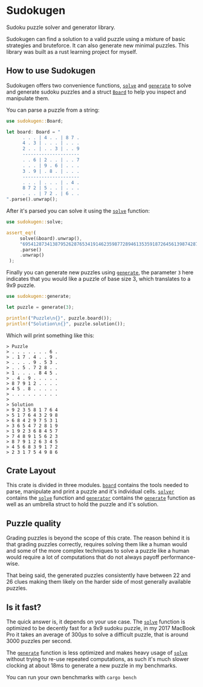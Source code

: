 # Sudokugen

Sudoku puzzle solver and generator library.

Sudokugen can find a solution to a valid puzzle using a mixture of basic strategies
and bruteforce. It can also generate new minimal puzzles.
This library was built as a rust learning project for myself.

## How to use Sudokugen
Sudokugen offers two convenience functions, [`solve`] and [`generate`] to solve and generate
sudoku puzzles and a struct [`Board`] to help you inspect and manipulate them.

You can parse a puzzle from a string:

```rust
use sudokugen::Board;

let board: Board = "
      . . . | 4 . . | 8 7 .
      4 . 3 | . . . | . . .
      2 . . | . . 3 | . . 9
      ---------------------
      . . 6 | 2 . . | . . 7
      . . . | 9 . 6 | . . .
      3 . 9 | . 8 . | . . .
      ---------------------
      . . . | . . . | . 4 .
      8 7 2 | 5 . . | . . .
      . . . | 7 2 . | 6 . .
".parse().unwrap();
```

After it's parsed you can solve it using the [`solve`] function:
```rust
use sudokugen::solve;

assert_eq!(
     solve(&board).unwrap(),
     "695412873413879526287653419146235987728946135359187264561398742872564391934721658"
     .parse()
     .unwrap()
 );
```

Finally you can generate new puzzles using [`generate`], the parameter `3` here indicates that
you would like a puzzle of base size 3, which translates to a 9x9 puzzle.

```rust
use sudokugen::generate;

let puzzle = generate(3);

println!("Puzzle\n{}", puzzle.board());
println!("Solution\n{}", puzzle.solution());
```

Which will print something like this:

 ```
 > Puzzle
 > . . . . . . . 6 .
 > . 1 7 . 4 . . 9 .
 > . . . . 9 . 5 3 .
 > . . 5 . 7 2 8 . .
 > 1 . . . . 8 4 5 .
 > . 4 . 9 . . . . .
 > 8 7 9 1 2 . . . .
 > 4 5 . 8 . . . . .
 > . . . . . . . . .
 >
 > Solution
 > 9 2 3 5 8 1 7 6 4
 > 5 1 7 6 4 3 2 9 8
 > 6 8 4 2 9 7 5 3 1
 > 3 6 5 4 7 2 8 1 9
 > 1 9 2 3 6 8 4 5 7
 > 7 4 8 9 1 5 6 2 3
 > 8 7 9 1 2 6 3 4 5
 > 4 5 6 8 3 9 1 7 2
 > 2 3 1 7 5 4 9 8 6
 ```

## Crate Layout
This crate is divided in three modules. [`board`] contains the tools needed to parse, manipulate and print
a puzzle and it's individual cells. [`solver`] contains the [`solve`] function and [`generator`] contains
the [`generate`] function as well as an umbrella struct to hold the puzzle and it's solution.

## Puzzle quality
Grading puzzles is beyond the scope of this crate. The reason behind it is that grading puzzles
correctly, requires solving them like a human would and some of the more complex techniques to solve
a puzzle like a human would require a lot of computations that do not always payoff performance-wise.

That being said, the generated puzzles consistently have between 22 and 26 clues making them likely
on the harder side of most generally available puzzles.

## Is it fast?
The quick answer is, it depends on your use case. The [`solve`] function is optimized to be
decently fast for a 9x9 sudoku puzzle, in my 2017 MacBook Pro it takes an average of 300μs
to solve a difficult puzzle, that is around 3000 puzzles per second.

The [`generate`] function is less optimized and makes heavy usage of [`solve`] without trying to
re-use repeated computations, as such it's much slower clocking at about 18ms to generate
a new puzzle in my benchmarks.

You can run your own benchmarks with `cargo bench`

[`solve`]: https://docs.rs/sudokugen/solver/fn.solve.html
[`solver`]: https://docs.rs/sudokugen/solver/index.html
[`generate`]: https://docs.rs/sudokugen/solver/generator/fn.generate.html
[`generator`]: https://docs.rs/sudokugen/solver/generator/index.html
[`Board`]: https://docs.rs/sudokugen/board/struct.Board.html
[`board`]: https://docs.rs/sudokugen/board/index.html